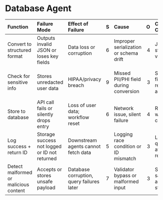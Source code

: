# Database Agent

| Function                              | Failure Mode                                  | Effect of Failure                         |   S | Cause                                  |   O | Current Controls                          |   D |   RPN | Recommended Action                                            |
|:--------------------------------------|:----------------------------------------------|:------------------------------------------|----:|:---------------------------------------|----:|:------------------------------------------|----:|------:|:--------------------------------------------------------------|
| Convert to structured format          | Outputs invalid JSON or loses key fields      | Data loss or corruption                   |   6 | Improper serialization or schema drift |   4 | JSON structure validator                  |   3 |   432 | Add diff-check against agent output schema before save        |
| Check for sensitive info              | Stores unredacted user data                   | HIPAA/privacy breach                      |   9 | Missed PII/PHI field during conversion |   3 | Security filter + redaction audit         |   2 |   486 | Add final HIPAA guard recheck before save payload is accepted |
| Store to database                     | API call fails or silently drops entry        | Loss of user data; workflow reset         |   6 | Network issue, silent failure          |   4 | Retry logic, write confirmation           |   3 |   432 | Require write receipt with fallback cache if fail             |
| Log success + return ID               | Storage success not logged or ID not returned | Downstream agents cannot fetch data       |   5 | Logging race condition or ID mismatch  |   3 | Logging queue with atomic return step     |   3 |   225 | Add checkpoint confirmation step for ID transmission          |
| Detect malformed or malicious content | Accepts or stores unsafe payload              | Database corruption, query failures later |   7 | Validator bypass or malformed input    |   3 | Security sanitizer and schema strict mode |   2 |   294 | Add hash verification and payload inspection in staging layer |